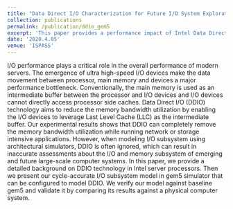 ```yaml
---
title: "Data Direct I/O Characterization for Future I/O System Exploration"
collection: publications
permalink: /publication/ddio_gem5
excerpt: 'This paper provides a performance impact of Intel Data Direct I/O technology (DDIO) on applications, and models DDIO in gem5 simulator.'
date: '2020.4.05'
venue: 'ISPASS'
---
```

I/O performance plays a critical role in the overall performance of modern servers. The emergence of ultra high-speed I/O devices make the data movement between processor, main memory and devices a major performance bottleneck. Conventionally, the main memory is used as an intermediate buffer between the processor and I/O devices and I/O devices cannot directly access processor side caches. Data Direct I/O (DDIO) technology aims to reduce the memory bandwidth utilization by enabling the I/O devices to leverage Last Level Cache (LLC) as the intermediate buffer. Our experimental results shows that DDIO can completely remove the memory bandwidth utilization while running network or storage intensive applications. However, when modeling I/O subsystem using architectural simulators, DDIO is often ignored, which can result in inaccurate assessments about the I/O and memory subsystem of emerging and future large-scale computer systems. In this paper, we provide a detailed background on DDIO technology in Intel server processors. Then we present our cycle-accurate I/O subsystem model in gem5 simulator that can be configured to model DDIO. We verify our model against baseline gem5 and validate it by comparing its results against a physical computer system.